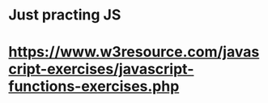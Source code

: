 
# Just practing JS
# https://www.w3resource.com/javascript-exercises/javascript-functions-exercises.php